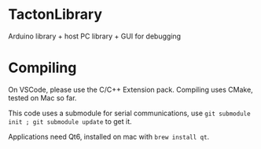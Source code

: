 # TactonLibrary
Arduino library + host PC library + GUI for debugging

# Compiling

On VSCode, please use the C/C++ Extension pack. Compiling uses CMake, tested on Mac so far.

This code uses a submodule for serial communications, use `git submodule init ; git submodule update` to get it.

Applications need Qt6, installed on mac with `brew install qt`.
